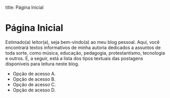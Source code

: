 title: Página Inicial

# Página Inicial

Estimado(a) leitor(a), seja bem-vindo(a) ao meu blog pessoal. Aqui, você encontrará textos informativos de minha autoria dedicados a assuntos de toda sorte, como música, educação, pedagogia, protestantismo, tecnologia e outros. E, a seguir, está a lista dos tipos textuais das postagens disponíveis para leitura neste blog.

- Opção de acesso A.
- Opção de acesso B.
- Opção de acesso C.
- Opção de acesso D.


